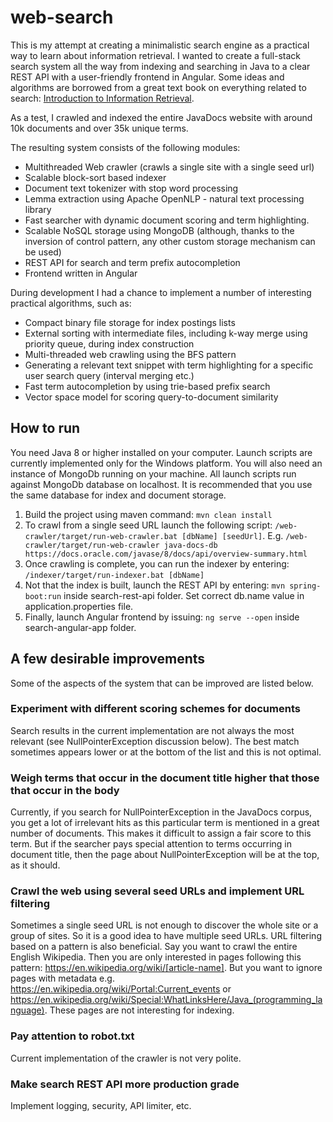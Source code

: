 # web-search
This is my attempt at creating a minimalistic search engine as a practical way to learn about information retrieval. I wanted to create a full-stack search system all the way from indexing and searching in Java to a clear REST API with a user-friendly frontend in Angular. Some ideas and algorithms are borrowed from a great text book on everything related to search: [Introduction to Information Retrieval](https://nlp.stanford.edu/IR-book/information-retrieval-book.html).

As a test, I crawled and indexed the entire JavaDocs website with around 10k documents and over 35k unique terms.

The resulting system consists of the following modules:

+ Multithreaded Web crawler (crawls a single site with a single seed url)
+ Scalable block-sort based indexer
+ Document text tokenizer with stop word processing
+ Lemma extraction using Apache OpenNLP - natural text processing library
+ Fast searcher with dynamic document scoring and term highlighting. 
+ Scalable NoSQL storage using MongoDB (although, thanks to the inversion of control pattern, any other custom storage mechanism can be used)
+ REST API for search and term prefix autocompletion
+ Frontend written in Angular

During development I had a chance to implement a number of interesting practical algorithms, such as:

+ Compact binary file storage for index postings lists
+ External sorting with intermediate files, including k-way merge using priority queue, during index construction
+ Multi-threaded web crawling using the BFS pattern
+ Generating a relevant text snippet with term highlighting for a specific user search query (interval merging etc.)
+ Fast term autocompletion by using trie-based prefix search
+ Vector space model for scoring query-to-document similarity

## How to run

You need Java 8 or higher installed on your computer. Launch scripts are currently implemented only for the Windows platform.
You will also need an instance of MongoDb running on your machine. All launch scripts run against MongoDb database on localhost.
It is recommended that you use the same database for index and document storage.

1. Build the project using maven command: `mvn clean install`
2. To crawl from a single seed URL launch the following script: `/web-crawler/target/run-web-crawler.bat [dbName] [seedUrl]`. E.g. `/web-crawler/target/run-web-crawler java-docs-db https://docs.oracle.com/javase/8/docs/api/overview-summary.html`
3. Once crawling is complete, you can run the indexer by entering: `/indexer/target/run-indexer.bat [dbName]`
4. Not that the index is built, launch the REST API by entering: `mvn spring-boot:run` inside search-rest-api folder. Set correct db.name value in application.properties file.
5. Finally, launch Angular frontend by issuing: `ng serve --open` inside search-angular-app folder.

## A few desirable improvements
Some of the aspects of the system that can be improved are listed below.
### Experiment with different scoring schemes for documents
Search results in the current implementation are not always the most relevant (see NullPointerException discussion below). The best match sometimes appears lower or at the bottom of the list and this is not optimal. 
### Weigh terms that occur in the document title higher that those that occur in the body
Currently, if you search for NullPointerException in the JavaDocs corpus, you get a lot of irrelevant hits as this particular term is mentioned in a great number of documents. This makes it difficult to assign a fair score to this term. But if the searcher pays special attention to terms occurring in document title, then the page about NullPointerException will be at the top, as it should.
### Crawl the web using several seed URLs and implement URL filtering
Sometimes a single seed URL is not enough to discover the whole site or a group of sites. So it is a good idea to have multiple seed URLs. 
URL filtering based on a pattern is also beneficial. Say you want to crawl the entire English Wikipedia. Then you are only interested in pages following this pattern: https://en.wikipedia.org/wiki/[article-name]. But you want to ignore pages with metadata e.g. https://en.wikipedia.org/wiki/Portal:Current_events or https://en.wikipedia.org/wiki/Special:WhatLinksHere/Java_(programming_language). These pages are not interesting for indexing.
### Pay attention to robot.txt
Current implementation of the crawler is not very polite.
### Make search REST API more production grade
Implement logging, security, API limiter, etc.
